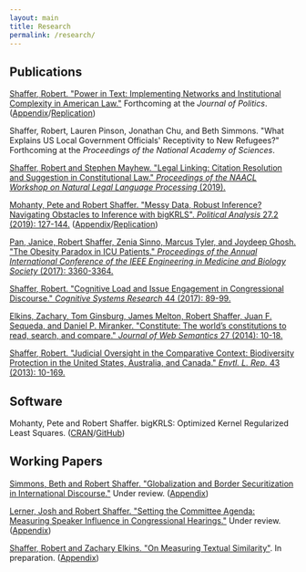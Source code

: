 ```yaml
---
layout: main
title: Research
permalink: /research/
---
```


<h2>Publications</h2>
<a href="/_includes/power_text_complexity.pdf" target="_blank">Shaffer, Robert. "Power in Text: Implementing Networks and Institutional Complexity in American Law."</a> Forthcoming at the <em>Journal of Politics</em>. (<a href="/_includes/power_text_complexity_appendix.pdf" target="_blank">Appendix</a>/<a href="https://dataverse.harvard.edu/dataset.xhtml?persistentId=doi%3A10.7910%2FDVN%2FPYAZZE" target="_blank">Replication</a>)

<!-- <a href="/_includes/LocalRefugees.pdf" target="_blank">Shaffer, Robert, Lauren Pinson, Jonathan Chu, and Beth Simmons. "What Explains US Local Government Officials' Receptivity to New Refugees?" </a> Forthcoming at the <em>Proceedings of the National Academy of Sciences</em>. -->

Shaffer, Robert, Lauren Pinson, Jonathan Chu, and Beth Simmons. "What Explains US Local Government Officials' Receptivity to New Refugees?" Forthcoming at the <em>Proceedings of the National Academy of Sciences</em>.

<a href="/_includes/Legal_Linking.pdf" target="_blank">Shaffer, Robert and Stephen Mayhew. "Legal Linking: Citation Resolution and Suggestion in Constitutional Law." <em>Proceedings of the NAACL Workshop on Natural Legal Language Processing</em> (2019). </a>

<a href="/_includes/mohanty_shaffer_bigkrls_paper.pdf" target="_blank">Mohanty, Pete and Robert Shaffer. "Messy Data, Robust Inference? Navigating Obstacles to Inference with bigKRLS". <em>Political Analysis</em> 27.2 (2019): 127-144.</a> (<a href="/_includes/mohanty_shaffer_appendix.pdf" target="_blank">Appendix</a>/<a href="https://doi.org/10.7910/DVN/A785G7" target="_blank">Replication</a>)

<a href="/_includes/obesity-paradox.pdf" target="_blank"> Pan, Janice, Robert Shaffer, Zenia Sinno, Marcus Tyler, and Joydeep Ghosh. "The Obesity Paradox in ICU Patients." <em>Proceedings of the Annual International Conference of the IEEE Engineering in Medicine and Biology Society</em> (2017): 3360-3364. </a>

<a href="/_includes/cognitive-load-issue.pdf" target="_blank"> Shaffer, Robert. "Cognitive Load and Issue Engagement in Congressional Discourse." <em>Cognitive Systems Research</em> 44 (2017): 89-99. </a>

<a href="/_includes/constitute_semantics.pdf" target="_blank">Elkins, Zachary, Tom Ginsburg, James Melton, Robert Shaffer, Juan F. Sequeda, and Daniel P. Miranker. "Constitute: The world’s constitutions to read, search, and compare." <em>Journal of Web Semantics</em> 27 (2014): 10-18.</a>

<a href="/_includes/biodiversity_oversight.pdf" target="_blank">Shaffer, Robert. "Judicial Oversight in the Comparative Context: Biodiversity Protection in the United States, Australia, and Canada." <em>Envtl. L. Rep.</em> 43 (2013): 10-169.</a>

<h2>Software</h2>
Mohanty, Pete and Robert Shaffer. bigKRLS: Optimized Kernel Regularized Least Squares. (<a href="https://cran.r-project.org/web/packages/bigKRLS/index.html" target="_blank">CRAN</a>/<a href="https://github.com/rdrr1990/bigKRLS" target="_blank">GitHub</a>)


<h2>Working Papers</h2> 

<a href="/_includes/borders.pdf" target="_blank">Simmons, Beth and Robert Shaffer. "Globalization and Border Securitization in International Discourse."</a> Under review. (<a href="/_includes/borders_appendix.pdf" target="_blank">Appendix</a>)

<a href="/_includes/Speaker_Influence.pdf" target="_blank">Lerner, Josh and Robert Shaffer. "Setting the Committee Agenda: Measuring Speaker Influence in Congressional Hearings."</a> Under review. (<a href="/_includes/Speaker_Influence_SI.pdf" target="_blank">Appendix</a>)

<a href="/_includes/On_Measuring_Textual_Similarity.pdf" target="_blank">Shaffer, Robert and Zachary Elkins. "On Measuring Textual Similarity"</a>. In preparation. (<a href="_includes/Similarity_Appendix.pdf" target="_blank">Appendix</a>)



